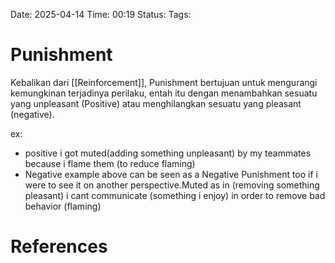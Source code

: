 Date: 2025-04-14
Time: 00:19
Status:
Tags:


# Punishment
Kebalikan dari [[Reinforcement]], Punishment bertujuan untuk mengurangi kemungkinan terjadinya perilaku, entah itu dengan menambahkan sesuatu yang unpleasant (Positive) atau menghilangkan sesuatu yang pleasant (negative).

ex:
- positive
	i got muted(adding something unpleasant) by my teammates because i flame them (to reduce flaming)
- Negative
	example above can be seen as a Negative Punishment too if i were to see it on another perspective.Muted as in (removing something pleasant) i cant communicate (something i enjoy) in order to remove bad behavior (flaming) 


# References
